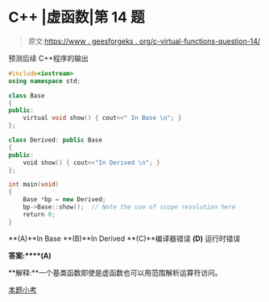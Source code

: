 # C++ |虚函数|第 14 题

> 原文:[https://www . geesforgeks . org/c-virtual-functions-question-14/](https://www.geeksforgeeks.org/c-virtual-functions-question-14/)

预测后续 C++程序的输出

```cpp
#include<iostream>
using namespace std;

class Base
{
public:
    virtual void show() { cout<<" In Base \n"; }
};

class Derived: public Base
{
public:
    void show() { cout<<"In Derived \n"; }
};

int main(void)
{
    Base *bp = new Derived;
    bp->Base::show();  // Note the use of scope resolution here
    return 0;
}
```

**(A)**In Base
**(B)**In Derived
**(C)**编译器错误
**(D)** 运行时错误

**答案:****(A)**

**解释:**一个基类函数即使是虚函数也可以用范围解析运算符访问。

[本题小考](https://www.geeksforgeeks.org/c-plus-plus-gq/virtual-functions-gq/)